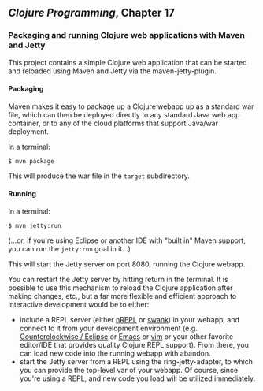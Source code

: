 ## _Clojure Programming_, Chapter 17

### Packaging and running Clojure web applications with Maven and Jetty

This project contains a simple Clojure web application that can be
started and reloaded using Maven and Jetty via the maven-jetty-plugin. 

#### Packaging

Maven makes it easy to package up a Clojure webapp up as a standard war
file, which can then be deployed directly to any standard Java web app
container, or to any of the cloud platforms that support Java/war
deployment.

In a terminal:

```
$ mvn package
```

This will produce the war file in the `target` subdirectory.

#### Running

In a terminal:

```
$ mvn jetty:run
```

(…or, if you're using Eclipse or another IDE with "built
in" Maven support, you can run the `jetty:run` goal in it…)

This will start the Jetty server on port 8080, running the Clojure
webapp. 

You can restart the Jetty server by hitting return in the terminal.  It
is possible to use this mechanism to reload the Clojure application
after making changes, etc., but a far more flexible and efficient
approach to interactive development would be to either:

* include a REPL server (either
  [nREPL](http://github.com/clojure/tools.nrepl) or
[swank](https://github.com/technomancy/swank-clojure)) in your webapp,
and connect to it from your development environment (e.g.
[Counterclockwise / Eclipse](http://code.google.com/p/counterclockwise/)
or
[Emacs](http://dev.clojure.org/display/doc/Getting+Started+with+Emacs)
or [vim](http://dev.clojure.org/display/doc/Getting+Started+with+Vim) or
your other favorite editor/IDE that provides quality Clojure REPL
support).  From there, you can load new code into the running webapp
with abandon.
* start the Jetty server from a REPL using the ring-jetty-adapter, to
  which you can provide the top-level var of your webapp.  Of course,
since you're using a REPL, and new code you load will be utilized
immediately. 
